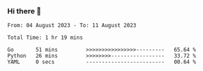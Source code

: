 ### Hi there 👋

<!--
**zhumeme/zhumeme** is a ✨ _special_ ✨ repository because its `README.md` (this file) appears on your GitHub profile.

Here are some ideas to get you started:

- 🔭 I’m currently working on ...
- 🌱 I’m currently learning ...
- 👯 I’m looking to collaborate on ...
- 🤔 I’m looking for help with ...
- 💬 Ask me about ...
- 📫 How to reach me: ...
- 😄 Pronouns: ...
- ⚡ Fun fact: ...
-->

<!--START_SECTION:waka-->

```all_time
From: 04 August 2023 - To: 11 August 2023

Total Time: 1 hr 19 mins

Go       51 mins         >>>>>>>>>>>>>>>>---------   65.64 %
Python   26 mins         >>>>>>>>-----------------   33.72 %
YAML     0 secs          -------------------------   00.64 %
```

<!--END_SECTION:waka-->
